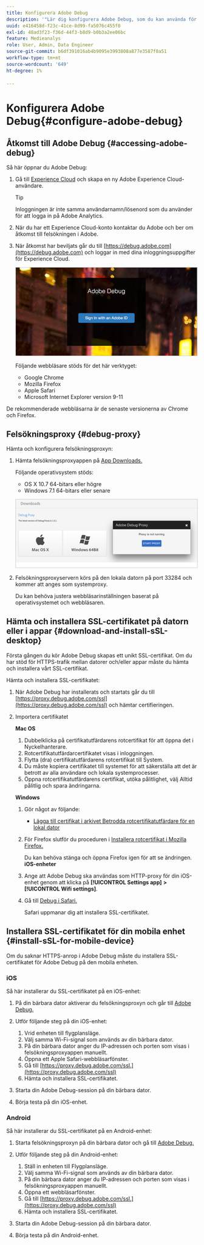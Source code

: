 ```yaml
---
title: Konfigurera Adobe Debug
description: '"Lär dig konfigurera Adobe Debug, som du kan använda för att felsöka implementeringar av Media SDK."'
uuid: e416458d-f23c-41ce-8d99-fa5076c455f0
exl-id: 48ad3f23-f36d-44f3-b8d9-b0b3a2ee06bc
feature: Medieanalys
role: User, Admin, Data Engineer
source-git-commit: b6df391016ab4b9095e3993808a877e3587f0a51
workflow-type: tm+mt
source-wordcount: '649'
ht-degree: 1%

---
```


# Konfigurera Adobe Debug{#configure-adobe-debug}

## Åtkomst till Adobe Debug {#accessing-adobe-debug}

Så här öppnar du Adobe Debug:

1. Gå till [Experience Cloud](https://www.marketing.adobe.com) och skapa en ny Adobe Experience Cloud-användare.

   >[!TIP]
   >
   >Inloggningen är inte samma användarnamn/lösenord som du använder för att logga in på Adobe Analytics.

1. När du har ett Experience Cloud-konto kontaktar du Adobe och ber om åtkomst till felsökningen i Adobe.
1. När åtkomst har beviljats går du till [https://debug.adobe.com](https://debug.adobe.com) och loggar in med dina inloggningsuppgifter för Experience Cloud.

   ![](assets/adobe-debug-login.png)

   Följande webbläsare stöds för det här verktyget:
   * Google Chrome
   * Mozilla Firefox
   * Apple Safari
   * Microsoft Internet Explorer version 9-11

De rekommenderade webbläsarna är de senaste versionerna av Chrome och Firefox.

## Felsökningsproxy {#debug-proxy}

Hämta och konfigurera felsökningsproxyn:

1. Hämta felsökningsproxyappen på [App Downloads.](https://debug.adobe.com/#/downloads)

   Följande operativsystem stöds:
   * OS X 10.7 64-bitars eller högre
   * Windows 7.1 64-bitars eller senare

   ![](assets/debug-proxy-app.png)

1. Felsökningsproxyservern körs på den lokala datorn på port 33284 och kommer att anges som systemproxy.

   Du kan behöva justera webbläsarinställningen baserat på operativsystemet och webbläsaren.

## Hämta och installera SSL-certifikatet på datorn eller i appar {#download-and-install-sSL-desktop}

Första gången du kör Adobe Debug skapas ett unikt SSL-certifikat. Om du har stöd för HTTPS-trafik mellan datorer och/eller appar måste du hämta och installera vårt SSL-certifikat.

Hämta och installera SSL-certifikatet:

1. När Adobe Debug har installerats och startats går du till [https://proxy.debug.adobe.com/ssl](https://proxy.debug.adobe.com/ssl) och hämtar certifieringen.
1. Importera certifikatet

   **Mac OS**
   1. Dubbelklicka på certifikatutfärdarens rotcertifikat för att öppna det i Nyckelhanterare.
   1. Rotcertifikatutfärdarcertifikatet visas i inloggningen.
   1. Flytta (dra) certifikatutfärdarens rotcertifikat till System.
   1. Du måste kopiera certifikatet till systemet för att säkerställa att det är betrott av alla användare och lokala systemprocesser.
   1. Öppna rotcertifikatutfärdarens certifikat, utöka pålitlighet, välj Alltid pålitlig och spara ändringarna.

   **Windows**
   1. Gör något av följande:

      * [Lägga till certifikat i arkivet Betrodda rotcertifikatutfärdare för en lokal dator](https://technet.microsoft.com/en-us/library/cc754841.aspx#BKMK_addlocal)
   1. För Firefox slutför du proceduren i [Installera rotcertifikat i Mozilla Firefox.](https://wiki.wmtransfer.com/projects/webmoney/wiki/Installing_root_certificate_in_Mozilla_Firefox)

      Du kan behöva stänga och öppna Firefox igen för att se ändringen.
   **iOS-enheter**
   1. Ange att Adobe Debug ska användas som HTTP-proxy för din iOS-enhet genom att klicka på **[!UICONTROL Settings app]** **>** **[!UICONTROL Wifi settings]**.

   1. Gå till [Debug i Safari.](https://proxy.debug.adobe.com/ssl)

      Safari uppmanar dig att installera SSL-certifikatet.




## Installera SSL-certifikatet för din mobila enhet {#install-sSL-for-mobile-device}

Om du saknar HTTPS-anrop i Adobe Debug måste du installera SSL-certifikatet för Adobe Debug på den mobila enheten.

### iOS

Så här installerar du SSL-certifikatet på en iOS-enhet:

1. På din bärbara dator aktiverar du felsökningsproxyn och går till [Adobe Debug.](https://debug.adobe.com)
1. Utför följande steg på din iOS-enhet:
   1. Vrid enheten till flygplansläge.
   1. Välj samma Wi-Fi-signal som används av din bärbara dator.
   1. På din bärbara dator anger du IP-adressen och porten som visas i felsökningsproxyappen manuellt.
   1. Öppna ett Apple Safari-webbläsarfönster.
   1. Gå till [https://proxy.debug.adobe.com/ssl.](https://proxy.debug.adobe.com/ssl)
   1. Hämta och installera SSL-certifikatet.

1. Starta din Adobe Debug-session på din bärbara dator.
1. Börja testa på din iOS-enhet.

### Android

Så här installerar du SSL-certifikatet på en Android-enhet:

1. Starta felsökningsproxyn på din bärbara dator och gå till [Adobe Debug.](https://debug.adobe.com)
1. Utför följande steg på din Android-enhet:
   1. Ställ in enheten till Flygplansläge.
   1. Välj samma Wi-Fi-signal som används av din bärbara dator.
   1. På din bärbara dator anger du IP-adressen och porten som visas i felsökningsproxyappen manuellt.
   1. Öppna ett webbläsarfönster.
   1. Gå till [https://proxy.debug.adobe.com/ssl.](https://proxy.debug.adobe.com/ssl)
   1. Hämta och installera SSL-certifikatet.

1. Starta din Adobe Debug-session på din bärbara dator.
1. Börja testa på din Android-enhet.
